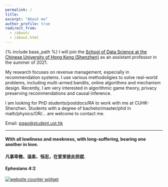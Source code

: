 ```yaml
---
permalink: /
title: 
excerpt: "About me"
author_profile: true
redirect_from: 
  - /about/
  - /about.html
---
```


{% include base_path %}
I will join the <a href="https://sds.cuhk.edu.cn/" target="_blank"><span style="color:black">School of Data Science at the Chinese University of Hong Kong (Shenzhen)</span></a> as an assistant professor in the summer of 2021.

My research focuses on revenue management, especially in recommendation systems. I use various methodoligies to solve real-world problems, including multi-armed bandits, online algorithms and mechanism design. Recently, I am very interested in algorithmic game theory, privacy preserving recommendations and causal inference.


I am looking for PhD students/postdocs/RA to work with me at CUHK-Shenzhen.  Students with a degree of bachelor/master/phd in math/physics/OR/... are welcome to contact me.  

Email: pgao@student.ust.hk


***

#### With all lowliness and meekness, with long-suffering, bearing one another in love. 
#### 凡事卑微、温柔、恒忍，在爱里彼此担就.
#### Ephesians 4:2

<div id="sfca65yz9mwqd6fhn1rfutkx62b9g3mbg36"></div><noscript><a href="https://www.freecounterstat.com" title="website counter widget"><img src="https://counter3.stat.ovh/private/freecounterstat.php?c=a65yz9mwqd6fhn1rfutkx62b9g3mbg36" border="0" title="website counter widget" alt="website counter widget"></a></noscript>


